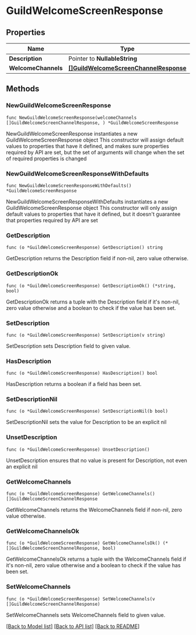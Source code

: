 # GuildWelcomeScreenResponse

## Properties

Name | Type | Description | Notes
------------ | ------------- | ------------- | -------------
**Description** | Pointer to **NullableString** |  | [optional] 
**WelcomeChannels** | [**[]GuildWelcomeScreenChannelResponse**](GuildWelcomeScreenChannelResponse.md) |  | 

## Methods

### NewGuildWelcomeScreenResponse

`func NewGuildWelcomeScreenResponse(welcomeChannels []GuildWelcomeScreenChannelResponse, ) *GuildWelcomeScreenResponse`

NewGuildWelcomeScreenResponse instantiates a new GuildWelcomeScreenResponse object
This constructor will assign default values to properties that have it defined,
and makes sure properties required by API are set, but the set of arguments
will change when the set of required properties is changed

### NewGuildWelcomeScreenResponseWithDefaults

`func NewGuildWelcomeScreenResponseWithDefaults() *GuildWelcomeScreenResponse`

NewGuildWelcomeScreenResponseWithDefaults instantiates a new GuildWelcomeScreenResponse object
This constructor will only assign default values to properties that have it defined,
but it doesn't guarantee that properties required by API are set

### GetDescription

`func (o *GuildWelcomeScreenResponse) GetDescription() string`

GetDescription returns the Description field if non-nil, zero value otherwise.

### GetDescriptionOk

`func (o *GuildWelcomeScreenResponse) GetDescriptionOk() (*string, bool)`

GetDescriptionOk returns a tuple with the Description field if it's non-nil, zero value otherwise
and a boolean to check if the value has been set.

### SetDescription

`func (o *GuildWelcomeScreenResponse) SetDescription(v string)`

SetDescription sets Description field to given value.

### HasDescription

`func (o *GuildWelcomeScreenResponse) HasDescription() bool`

HasDescription returns a boolean if a field has been set.

### SetDescriptionNil

`func (o *GuildWelcomeScreenResponse) SetDescriptionNil(b bool)`

 SetDescriptionNil sets the value for Description to be an explicit nil

### UnsetDescription
`func (o *GuildWelcomeScreenResponse) UnsetDescription()`

UnsetDescription ensures that no value is present for Description, not even an explicit nil
### GetWelcomeChannels

`func (o *GuildWelcomeScreenResponse) GetWelcomeChannels() []GuildWelcomeScreenChannelResponse`

GetWelcomeChannels returns the WelcomeChannels field if non-nil, zero value otherwise.

### GetWelcomeChannelsOk

`func (o *GuildWelcomeScreenResponse) GetWelcomeChannelsOk() (*[]GuildWelcomeScreenChannelResponse, bool)`

GetWelcomeChannelsOk returns a tuple with the WelcomeChannels field if it's non-nil, zero value otherwise
and a boolean to check if the value has been set.

### SetWelcomeChannels

`func (o *GuildWelcomeScreenResponse) SetWelcomeChannels(v []GuildWelcomeScreenChannelResponse)`

SetWelcomeChannels sets WelcomeChannels field to given value.



[[Back to Model list]](../README.md#documentation-for-models) [[Back to API list]](../README.md#documentation-for-api-endpoints) [[Back to README]](../README.md)



